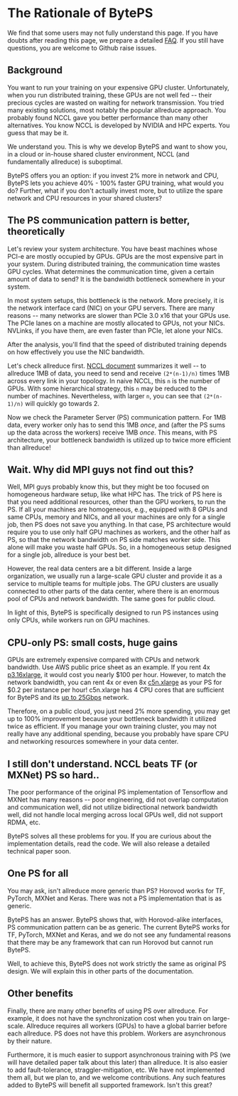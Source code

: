 # The Rationale of BytePS

We find that some users may not fully understand this page. If you have doubts after reading this page, we prepare a detailed [FAQ](/docs/faq.md). If you still have questions, you are welcome to Github raise issues.

## Background

You want to run your training on your expensive GPU cluster. Unfortunately, when you run distributed training, these GPUs are not well fed -- their precious cycles are wasted on waiting for network transmission. You tried many existing solutions, most notably the popular allreduce approach. You probably found NCCL gave you better performance than many other alternatives. You know NCCL is developed by NVIDIA and HPC experts. You guess that may be it.

We understand you. This is why we develop BytePS and want to show you, in a cloud or in-house shared cluster environment, NCCL (and fundamentally allreduce) is suboptimal.

BytePS offers you an option: if you invest 2% more in network and CPU, BytePS lets you achieve 40% - 100% faster GPU training, what would you do? Further, what if you don't actually invest more, but to utilize the spare network and CPU resources in your shared clusters?

## The PS communication pattern is better, theoretically 

Let's review your system architecture. You have beast machines whose PCI-e are mostly occupied by GPUs. GPUs are the most expensive part in your system. During distributed training, the communication time wastes GPU cycles. What determines the communication time, given a certain amount of data to send? It is the bandwidth bottleneck somewhere in your system.

In most system setups, this bottleneck is the network. More precisely, it is the network interface card (NIC) on your GPU servers. There are many reasons -- many networks are slower than PCIe 3.0 x16 that your GPUs use. The PCIe lanes on a machine are mostly allocated to GPUs, not your NICs. NVLinks, if you have them, are even faster than PCIe, let alone your NICs. 

After the analysis, you'll find that the speed of distributed training depends on how effectively you use the NIC bandwidth. 

Let's check allreduce first. [NCCL document](https://github.com/NVIDIA/nccl-tests/blob/master/doc/PERFORMANCE.md) summarizes it well -- to allreduce 1MB of data, you need to send and receive `(2*(n-1)/n)` times 1MB across every link in your topology. In naive NCCL, this `n` is the number of GPUs. With some hierarchical strategy, this `n` may be reduced to the number of machines. Nevertheless, with larger `n`, you can see that `(2*(n-1)/n)` will quickly go towards 2. 

Now we check the Parameter Server (PS) communication pattern. For 1MB data, every worker only has to send this 1MB *once*, and (after the PS sums up the data across the workers) receive 1MB *once*. This means, with PS architecture, your bottleneck bandwidth is utilized up to twice more efficient than allreduce!

## Wait. Why did MPI guys not find out this?

Well, MPI guys probably know this, but they might be too focused on homogeneous hardware setup, like what HPC has. The trick of PS here is that you need additional resources, other than the GPU workers, to run the PS. If all your machines are homogeneous, e.g., equipped with 8 GPUs and same CPUs, memory and NICs, and all your machines are only for a single job, then PS does not save you anything. In that case, PS architecture would require you to use only half GPU machines as workers, and the other half as PS, so that the network bandwidth on PS side matches worker side. This alone will make you waste half GPUs. So, in a homogeneous setup designed for a single job, allreduce is your best bet.

However, the real data centers are a bit different. Inside a large organization, we usually run a large-scale GPU cluster and provide it as a service to multiple teams for multiple jobs. The GPU clusters are usually connected to other parts of the data center, where there is an enormous pool of CPUs and network bandwidth. The same goes for public cloud.

In light of this, BytePS is specifically designed to run PS instances using only CPUs, while workers run on GPU machines.

## CPU-only PS: small costs, huge gains

GPUs are extremely expensive compared with CPUs and network bandwidth. Use AWS public price sheet as an example. If you rent 4x [p3.16xlarge](https://aws.amazon.com/ec2/instance-types/p3/), it would cost you nearly $100 per hour. However, to match the network bandwidth, you can rent 4x or even 8x [c5n.xlarge](https://aws.amazon.com/ec2/pricing/on-demand/) as your PS for $0.2 per instance per hour! 
c5n.xlarge has 4 CPU cores that are sufficient for BytePS and its [up to 25Gbps](https://aws.amazon.com/ec2/instance-types/) network.

Therefore, on a public cloud, you just need 2% more spending, you may get up to 100% improvement because your bottleneck bandwidth it utilized twice as efficient. If you manage your own training cluster, you may not really have any additional spending, because you probably have spare CPU and networking resources somewhere in your data center.

## I still don't understand. NCCL beats TF (or MXNet) PS so hard..

The poor performance of the original PS implementation of Tensorflow and MXNet has many reasons -- poor engineering, did not overlap computation and communication well, did not utilize bidirectional network bandwidth well, did not handle local merging across local GPUs well, did not support RDMA, etc. 

BytePS solves all these problems for you. If you are curious about the implementation details, read the code. We will also release a detailed technical paper soon.

## One PS for all

You may ask, isn't allreduce more generic than PS? Horovod works for TF, PyTorch, MXNet and Keras. There was not a PS implementation that is as generic.

BytePS has an answer. BytePS shows that, with Horovod-alike interfaces, PS communication pattern can be as generic. The current BytePS works for TF, PyTorch, MXNet and Keras, and we do not see any fundamental reasons that there may be any framework that can run Horovod but cannot run BytePS.

Well, to achieve this, BytePS does not work strictly the same as original PS design. We will explain this in other parts of the documentation.

## Other benefits

Finally, there are many other benefits of using PS over allreduce. For example, it does not have the synchronization cost when you train on large-scale. Allreduce requires all workers (GPUs) to have a global barrier before each allreduce. PS does not have this problem. Workers are asynchronous by their nature.

Furthermore, it is much easier to support asynchronous training with PS (we will have detailed paper talk about this later) than allreduce. It is also easier to add fault-tolerance, straggler-mitigation, etc. We have not implemented them all, but we plan to, and we welcome contributions. Any such features added to BytePS will benefit all supported framework. Isn't this great?
